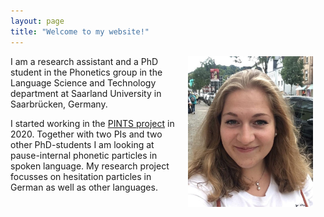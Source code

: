 ```yaml
---
layout: page
title: "Welcome to my website!"
---
```


<img src="assets/me2.jpg" align="right" width="200" style="margin: 0px 20px 15px 10px;" />

I am a research assistant and a PhD student in the Phonetics group in the Language Science and Technology department at Saarland University in Saarbrücken, Germany.

I started working in the [PINTS project](https://www.pauseparticles.org) in 2020. Together with two PIs and two other PhD-students I am looking at pause-internal phonetic particles in spoken language. My research project focusses on hesitation particles in German as well as other languages.


